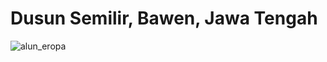 # Dusun Semilir, Bawen, Jawa Tengah

![alun_eropa](https://user-images.githubusercontent.com/10812410/198175366-970e6a48-7910-46f8-9bea-fc4a9ea8c00f.jpg)
